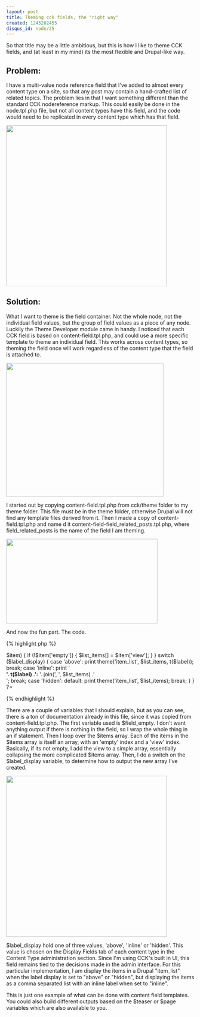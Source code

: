 ```yaml
--- 
layout: post
title: Theming cck fields, the "right way"
created: 1245202455
disqus_id: node/25
---
```

So that title may be a little ambitious, but this is how I like to theme CCK fields, and (at least in my mind) its the most flexible and Drupal-like way.

## Problem:

I have a multi-value node reference field that I've added to almost every content type on a site, so that any post may contain a hand-crafted list of related topics. The problem lies in that I want something different than the standard CCK nodereference markup. This could easily be done in the node.tpl.php file, but not all content types have this field, and the code would need to be replicated in every content type which has that field.

<img src="http://img.skitch.com/20090617-rqp6dtcrup24gcfwxiipp4mksd.jpg" alt="" width="430" height="430" />

## Solution:

What I want to theme is the field container. Not the whole node, not the individual field values, but the group of field values as a piece of any node. Luckily the Theme Developer module came in handy. I noticed that each CCK field is based on content-field.tpl.php, and could use a more specific template to theme an individual field. This works across content types, so theming the field once will work regardless of the content type that the field is attached to.

<img src="http://img.skitch.com/20090617-t68gg6da9rbscei6sfbkf5y8um.jpg" alt="" width="421" height="357" />

I started out by copying content-field.tpl.php from cck/theme folder to my theme folder. This file must be in the theme folder, otherwise Drupal will not find any template files derived from it. Then I made a copy of content-field.tpl.php and name d it content-field-field_related_posts.tpl.php, where field_related_posts is the name of the field I am theming.

<img src="http://img.skitch.com/20090617-8idjqugbcs7uwwdiieuubet2fx.jpg" alt="" width="405" height="226" />

And now the fun part. The code.

{% highlight php %}
<?php
// $Id: content-field.tpl.php,v 1.1.2.5 2008/11/03 12:46:27 yched Exp $

/**
 * @file content-field.tpl.php
 * Default theme implementation to display the value of a field.
 *
 * Available variables:
 * - $node: The node object.
 * - $field: The field array.
 * - $items: An array of values for each item in the field array.
 * - $teaser: Whether this is displayed as a teaser.
 * - $page: Whether this is displayed as a page.
 * - $field_name: The field name.
 * - $field_type: The field type.
 * - $field_name_css: The css-compatible field name.
 * - $field_type_css: The css-compatible field type.
 * - $label: The item label.
 * - $label_display: Position of label display, inline, above, or hidden.
 * - $field_empty: Whether the field has any valid value.
 *
 * Each $item in $items contains:
 * - 'view' - the themed view for that item
 *
 * @see template_preprocess_field()
 */

  if (!$field_empty) {
    // build a simple array of items
    $list_items = array();
    foreach ($items as $delta => $item) {
      if (!$item['empty']) {
        $list_items[] = $item['view'];
      }
    }
    
    switch ($label_display) {
      case 'above':
        print theme('item_list', $list_items, t($label));
        break;
        
      case 'inline':
        print '<div><strong>'. t($label) .':</strong> '. join(', ', $list_items) .'</div>';
        break;
        
      case 'hidden':
      default:
        print theme('item_list', $list_items);
        break;
        
    }
  }
?>
{% endhighlight %}

There are a couple of variables that I should explain, but as you can see, there is a ton of documentation already in this file, since it was copied from content-field.tpl.php. The first variable used is $field_empty. I don't want anything output if there is nothing in the field, so I wrap the whole thing in an if statement. Then I loop over the $items array. Each of the items in the $items array is itself an array, with an 'empty' index and a 'view' index. Basically, if its not empty, I add the view to a simple array, essentially collapsing the more complicated $items array. Then, I do a switch on the $label_display variable, to determine how to output the new array I've created.

<img src="http://img.skitch.com/20090617-pw469xf6tm828jruisid8f49jr.jpg" alt="" width="430" height="430" />

$label_display hold one of three values, 'above', 'inline' or 'hidden'. This value is chosen on the Display Fields tab of each content type in the Content Type administration section. Since I'm using CCK's built in UI, this field remains tied to the decisions made in the admin interface. For this particular implementation, I am display the items in a Drupal "item_list" when the label display is set to "above" or "hidden", but displaying the items as a comma separated list with an inline label when set to "inline".

This is just one example of what can be done with content field templates. You could also build different outputs based on the $teaser or $page variables which are also available to you.
